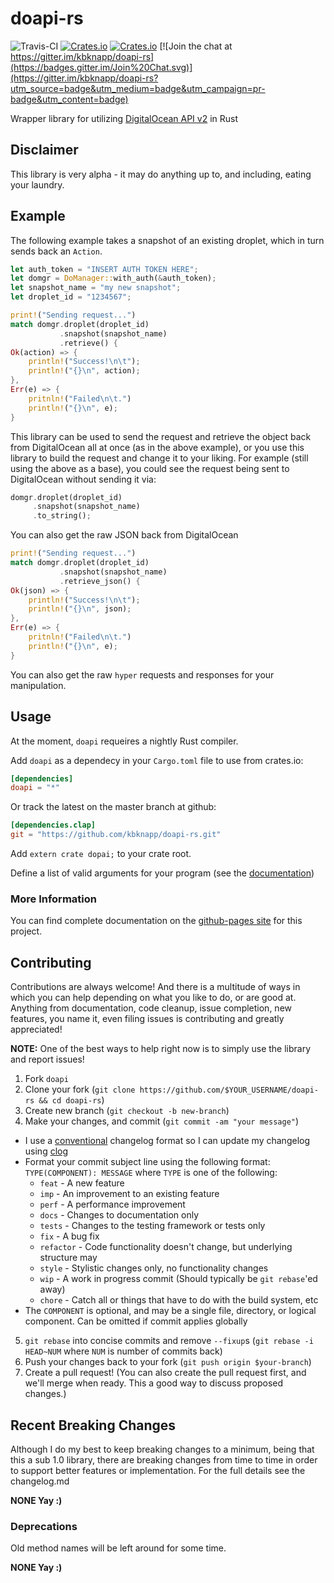 # doapi-rs

![Travis-CI](https://travis-ci.org/kbknapp/doapi-rs.svg?branch=master) [![Crates.io](https://img.shields.io/crates/v/doapi.svg)]() [![Crates.io](https://img.shields.io/crates/l/doapi.svg)]() [![Join the chat at https://gitter.im/kbknapp/doapi-rs](https://badges.gitter.im/Join%20Chat.svg)](https://gitter.im/kbknapp/doapi-rs?utm_source=badge&utm_medium=badge&utm_campaign=pr-badge&utm_content=badge)

Wrapper library for utilizing [DigitalOcean API v2](https://developers.digitalocean.com/documentation/) in Rust

## Disclaimer
This library is very alpha - it may do anything up to, and including, eating your laundry.

## Example

The following example takes a snapshot of an existing droplet, which in turn sends back an `Action`.

```rust
let auth_token = "INSERT AUTH TOKEN HERE";
let domgr = DoManager::with_auth(&auth_token);
let snapshot_name = "my new snapshot";
let droplet_id = "1234567";

print!("Sending request...")
match domgr.droplet(droplet_id)
           .snapshot(snapshot_name)
           .retrieve() {
Ok(action) => {
    println!("Success!\n\t");
    println!("{}\n", action);
},
Err(e) => {
    pritnln!("Failed\n\t.")
    println!("{}\n", e);
}
```

This library can be used to send the request and retrieve the object back from DigitalOcean all at once (as in the above example), or you use this library to build the request and change it to your liking. For example (still using the above as a base), you could see the request being sent to DigitalOcean without sending it via:

```rust
domgr.droplet(droplet_id)
     .snapshot(snapshot_name)
     .to_string();
```

You can also get the raw JSON back from DigitalOcean

```rust
print!("Sending request...")
match domgr.droplet(droplet_id)
           .snapshot(snapshot_name)
           .retrieve_json() {
Ok(json) => {
    println!("Success!\n\t");
    println!("{}\n", json);
},
Err(e) => {
    pritnln!("Failed\n\t.")
    println!("{}\n", e);
}
```

You can also get the raw `hyper` requests and responses for your manipulation.

## Usage

At the moment, `doapi` requeires a nightly Rust compiler.

Add `doapi` as a dependecy in your `Cargo.toml` file to use from crates.io:

 ```toml
 [dependencies]
 doapi = "*"
 ```
 Or track the latest on the master branch at github:

```toml
[dependencies.clap]
git = "https://github.com/kbknapp/doapi-rs.git"
```

Add `extern crate dopai;` to your crate root.

Define a list of valid arguments for your program (see the [documentation](https://kbknapp.github.io/doapi-rs/index.html))

### More Information

You can find complete documentation on the [github-pages site](http://kbknapp.github.io/doapi-rs/index.html) for this project.

## Contributing

Contributions are always welcome! And there is a multitude of ways in which you can help depending on what you like to do, or are good at. Anything from documentation, code cleanup, issue completion, new features, you name it, even filing issues is contributing and greatly appreciated!

**NOTE:** One of the best ways to help right now is to simply use the library and report issues!

1. Fork `doapi`
2. Clone your fork (`git clone https://github.com/$YOUR_USERNAME/doapi-rs && cd doapi-rs`)
3. Create new branch (`git checkout -b new-branch`)
4. Make your changes, and commit (`git commit -am "your message"`)
 * I use a [conventional](https://github.com/ajoslin/conventional-changelog/blob/master/CONVENTIONS.md) changelog format so I can update my changelog using [clog](https://github.com/thoughtram/clog)
 * Format your commit subject line using the following format: `TYPE(COMPONENT): MESSAGE` where `TYPE` is one of the following:
    - `feat` - A new feature
    - `imp` - An improvement to an existing feature
    - `perf` - A performance improvement
    - `docs` - Changes to documentation only
    - `tests` - Changes to the testing framework or tests only
    - `fix` - A bug fix
    - `refactor` - Code functionality doesn't change, but underlying structure may
    - `style` - Stylistic changes only, no functionality changes
    - `wip` - A work in progress commit (Should typically be `git rebase`'ed away)
    - `chore` - Catch all or things that have to do with the build system, etc
 * The `COMPONENT` is optional, and may be a single file, directory, or logical component. Can be omitted if commit applies globally
5. `git rebase` into concise commits and remove `--fixup`s (`git rebase -i HEAD~NUM` where `NUM` is number of commits back)
6. Push your changes back to your fork (`git push origin $your-branch`)
7. Create a pull request! (You can also create the pull request first, and we'll merge when ready. This a good way to discuss proposed changes.)

## Recent Breaking Changes

Although I do my best to keep breaking changes to a minimum, being that this a sub 1.0 library, there are breaking changes from time to time in order to support better features or implementation. For the full details see the changelog.md

**NONE Yay :)**

### Deprecations

Old method names will be left around for some time.

**NONE Yay :)**
